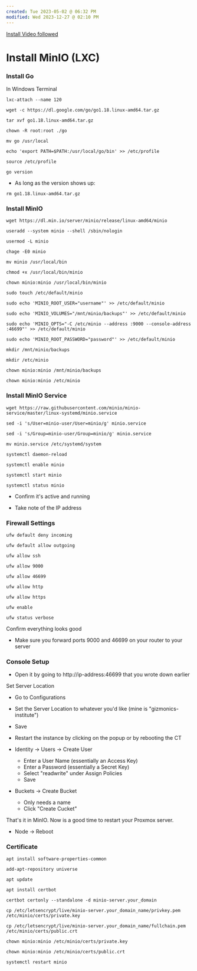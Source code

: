 ```yaml
---
created: Tue 2023-05-02 @ 06:32 PM
modified: Wed 2023-12-27 @ 02:10 PM
---
```

[Install Video followed](https://www.youtube.com/watch?v=2iVhfbrP_-o)


# Install MinIO (LXC)

### Install Go ###

In Windows Terminal

```
lxc-attach --name 120

wget -c https://dl.google.com/go/go1.18.linux-amd64.tar.gz

tar xvf go1.18.linux-amd64.tar.gz

chown -R root:root ./go

mv go /usr/local

echo 'export PATH=$PATH:/usr/local/go/bin' >> /etc/profile

source /etc/profile

go version
```

* As long as the version shows up:
```
rm go1.18.linux-amd64.tar.gz
```

### Install MinIO ###

```
wget https://dl.min.io/server/minio/release/linux-amd64/minio

useradd --system minio --shell /sbin/nologin

usermod -L minio

chage -E0 minio

mv minio /usr/local/bin

chmod +x /usr/local/bin/minio

chown minio:minio /usr/local/bin/minio

sudo touch /etc/default/minio

sudo echo 'MINIO_ROOT_USER="username"' >> /etc/default/minio

sudo echo 'MINIO_VOLUMES="/mnt/minio/backups"' >> /etc/default/minio

sudo echo 'MINIO_OPTS="-C /etc/minio --address :9000 --console-address :46699"' >> /etc/default/minio

sudo echo 'MINIO_ROOT_PASSWORD="password"' >> /etc/default/minio

mkdir /mnt/minio/backups

mkdir /etc/minio

chown minio:minio /mnt/minio/backups

chown minio:minio /etc/minio
```

### Install MinIO Service ###

```
wget https://raw.githubusercontent.com/minio/minio-service/master/linux-systemd/minio.service

sed -i 's/User=minio-user/User=minio/g' minio.service

sed -i 's/Group=minio-user/Group=minio/g' minio.service

mv minio.service /etc/systemd/system

systemctl daemon-reload

systemctl enable minio

systemctl start minio

systemctl status minio
```

* Confirm it's active and running

* Take note of the IP address


### Firewall Settings ###

```
ufw default deny incoming

ufw default allow outgoing

ufw allow ssh

ufw allow 9000

ufw allow 46699

ufw allow http

ufw allow https

ufw enable

ufw status verbose
```

Confirm everything looks good

* Make sure you forward ports 9000 and 46699 on your router to your server


### Console Setup ###

* Open it by going to http://ip-address:46699 that you wrote down earlier

Set Server Location
* Go to Configurations
* Set the Server Location to whatever you'd like (mine is "gizmonics-institute")
* Save
* Restart the instance by clicking on the popup or by rebooting the CT

* Identity → Users → Create User
    * Enter a User Name (essentially an Access Key)
    * Enter a Password (essentially a Secret Key)
    * Select "readwrite" under Assign Policies
    * Save

* Buckets → Create Bucket
    * Only needs a name
    * Click "Create Cucket"

That's it in MinIO. Now is a good time to restart your Proxmox server.

* Node → Reboot


### Certificate ###

```
apt install software-properties-common

add-apt-repository universe

apt update

apt install certbot

certbot certonly --standalone -d minio-server.your_domain

cp /etc/letsencrypt/live/minio-server.your_domain_name/privkey.pem /etc/minio/certs/private.key

cp /etc/letsencrypt/live/minio-server.your_domain_name/fullchain.pem /etc/minio/certs/public.crt

chown minio:minio /etc/minio/certs/private.key

chown minio:minio /etc/minio/certs/public.crt

systemctl restart minio
```

